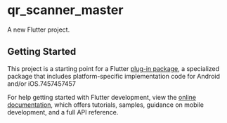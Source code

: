 # qr_scanner_master

A new Flutter project.

## Getting Started

This project is a starting point for a Flutter
[plug-in package](https://flutter.dev/to/develop-plugins),
a specialized package that includes platform-specific implementation code for
Android and/or iOS.7457457457

For help getting started with Flutter development, view the
[online documentation](https://docs.flutter.dev), which offers tutorials,
samples, guidance on mobile development, and a full API reference.

